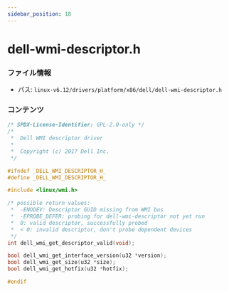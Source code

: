 ```yaml
---
sidebar_position: 18
---
```

# dell-wmi-descriptor.h

### ファイル情報

- パス: `linux-v6.12/drivers/platform/x86/dell/dell-wmi-descriptor.h`

### コンテンツ

```h
/* SPDX-License-Identifier: GPL-2.0-only */
/*
 *  Dell WMI descriptor driver
 *
 *  Copyright (c) 2017 Dell Inc.
 */

#ifndef _DELL_WMI_DESCRIPTOR_H_
#define _DELL_WMI_DESCRIPTOR_H_

#include <linux/wmi.h>

/* possible return values:
 *  -ENODEV: Descriptor GUID missing from WMI bus
 *  -EPROBE_DEFER: probing for dell-wmi-descriptor not yet run
 *  0: valid descriptor, successfully probed
 *  < 0: invalid descriptor, don't probe dependent devices
 */
int dell_wmi_get_descriptor_valid(void);

bool dell_wmi_get_interface_version(u32 *version);
bool dell_wmi_get_size(u32 *size);
bool dell_wmi_get_hotfix(u32 *hotfix);

#endif

```
